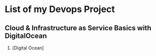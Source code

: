 # List of my Devops Project 
## Cloud & Infrastructure as Service Basics with DigitalOcean
1. [Digital Ocean]
